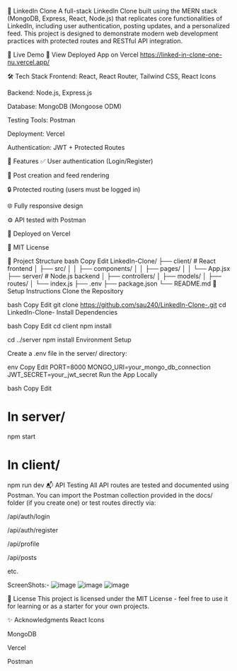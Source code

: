 🔗 LinkedIn Clone
A full-stack LinkedIn Clone built using the MERN stack (MongoDB, Express, React, Node.js) that replicates core functionalities of LinkedIn, including user authentication, posting updates, and a personalized feed. This project is designed to demonstrate modern web development practices with protected routes and RESTful API integration.

🚀 Live Demo
🔗 View Deployed App on Vercel
https://linked-in-clone-one-nu.vercel.app/

🛠️ Tech Stack
Frontend: React, React Router, Tailwind CSS, React Icons

Backend: Node.js, Express.js

Database: MongoDB (Mongoose ODM)

Testing Tools: Postman

Deployment: Vercel

Authentication: JWT + Protected Routes

🔐 Features
✅ User authentication (Login/Register)

📝 Post creation and feed rendering

🔒 Protected routing (users must be logged in)

🌐 Fully responsive design

⚙️ API tested with Postman

🚀 Deployed on Vercel

🧾 MIT License

📁 Project Structure
bash
Copy
Edit
LinkedIn-Clone/
├── client/               # React frontend
│   ├── src/
│   │   ├── components/
│   │   ├── pages/
│   │   └── App.jsx
├── server/               # Node.js backend
│   ├── controllers/
│   ├── models/
│   ├── routes/
│   └── index.js
├── .env
├── package.json
└── README.md
🔧 Setup Instructions
Clone the Repository

bash
Copy
Edit
git clone https://github.com/sau240/LinkedIn-Clone-.git
cd LinkedIn-Clone-
Install Dependencies

bash
Copy
Edit
cd client
npm install

cd ../server
npm install
Environment Setup

Create a .env file in the server/ directory:

env
Copy
Edit
PORT=8000
MONGO_URI=your_mongo_db_connection
JWT_SECRET=your_jwt_secret
Run the App Locally

bash
Copy
Edit
# In server/
npm start

# In client/
npm run dev
📬 API Testing
All API routes are tested and documented using Postman. You can import the Postman collection provided in the docs/ folder (if you create one) or test routes directly via:

/api/auth/login

/api/auth/register

/api/profile

/api/posts

etc.

ScreenShots:-
![image](https://github.com/user-attachments/assets/7b3900ec-dff5-46de-9862-017744d1bc9d)
![image](https://github.com/user-attachments/assets/83a81204-7a8c-4676-8f36-bde057ada5d7)
![image](https://github.com/user-attachments/assets/105ac6c4-830c-4ec2-ae2c-9ab224334afd)




📄 License
This project is licensed under the MIT License - feel free to use it for learning or as a starter for your own projects.

✨ Acknowledgments
React Icons

MongoDB

Vercel

Postman
